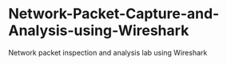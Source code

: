 # Network-Packet-Capture-and-Analysis-using-Wireshark
Network packet inspection and analysis lab using Wireshark
